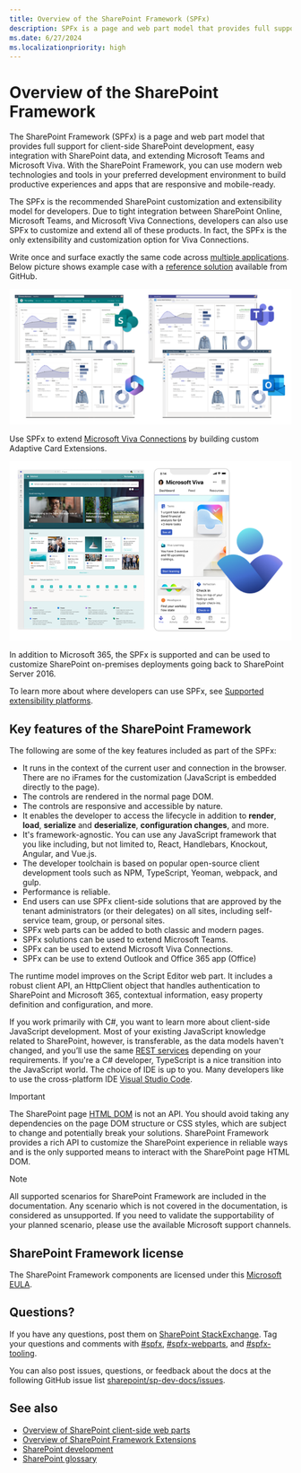 ```yaml
---
title: Overview of the SharePoint Framework (SPFx)
description: SPFx is a page and web part model that provides full support for client-side SharePoint development, easy integration with SharePoint data, and extending Microsoft Teams.
ms.date: 6/27/2024
ms.localizationpriority: high
---
```


# Overview of the SharePoint Framework

The SharePoint Framework (SPFx) is a page and web part model that provides full support for client-side SharePoint development, easy integration with SharePoint data, and extending Microsoft Teams and Microsoft Viva. With the SharePoint Framework, you can use modern web technologies and tools in your preferred development environment to build productive experiences and apps that are responsive and mobile-ready.

The SPFx is the recommended SharePoint customization and extensibility model for developers. Due to tight integration between SharePoint Online, Microsoft Teams, and Microsoft Viva Connections, developers can also use SPFx to customize and extend all of these products. In fact, the SPFx is the only extensibility and customization option for Viva Connections.

Write once and surface exactly the same code across [multiple applications](./office/overview.md). Below picture shows example case with a [reference solution](https://github.com/pnp/spfx-reference-scenarios/tree/main/samples/contoso-retail-demo/) available from GitHub.

![Text Input in body](../images/overview/spfx-across-apps.png)

Use SPFx to extend [Microsoft Viva Connections](./viva/overview-viva-connections.md) by building custom Adaptive Card Extensions.

![Text Input in body](../images/overview/viva-spfx-extensibility.png)

In addition to Microsoft 365, the SPFx is supported and can be used to customize SharePoint on-premises deployments going back to SharePoint Server 2016.

To learn more about where developers can use SPFx, see [Supported extensibility platforms](supported-extensibility-platforms-overview.md).

## Key features of the SharePoint Framework

The following are some of the key features included as part of the SPFx:

- It runs in the context of the current user and connection in the browser. There are no iFrames for the customization (JavaScript is embedded directly to the page).
- The controls are rendered in the normal page DOM.
- The controls are responsive and accessible by nature.
- It enables the developer to access the lifecycle in addition to **render**, **load**, **serialize** and **deserialize**, **configuration changes**, and more.
- It's framework-agnostic. You can use any JavaScript framework that you like including, but not limited to, React, Handlebars, Knockout, Angular, and Vue.js.
- The developer toolchain is based on popular open-source client development tools such as NPM, TypeScript, Yeoman, webpack, and gulp.
- Performance is reliable.
- End users can use SPFx client-side solutions that are approved by the tenant administrators (or their delegates) on all sites, including self-service team, group, or personal sites.
- SPFx web parts can be added to both classic and modern pages.
- SPFx solutions can be used to extend Microsoft Teams.
- SPFx can be used to extend Microsoft Viva Connections.
- SPFx can be use to extend Outlook and Office 365 app (Office)

The runtime model improves on the Script Editor web part. It includes a robust client API, an HttpClient object that handles authentication to SharePoint and Microsoft 365, contextual information, easy property definition and configuration, and more.

If you work primarily with C#, you want to learn more about client-side JavaScript development. Most of your existing JavaScript knowledge related to SharePoint, however, is transferable, as the data models haven't changed, and you’ll use the same [REST services](../sp-add-ins/get-to-know-the-sharepoint-rest-service.md) depending on your requirements. If you're a C# developer, TypeScript is a nice transition into the JavaScript world. The choice of IDE is up to you. Many developers like to use the cross-platform IDE [Visual Studio Code](https://code.visualstudio.com).

> [!IMPORTANT]
> The SharePoint page [HTML DOM](https://www.w3.org/TR/WD-DOM/introduction.html) is not an API. You should avoid taking any dependencies on the page DOM structure or CSS styles, which are subject to change and potentially break your solutions. SharePoint Framework provides a rich API to customize the SharePoint experience in reliable ways and is the only supported means to interact with the SharePoint page HTML DOM.

> [!NOTE]
> All supported scenarios for SharePoint Framework are included in the documentation. Any scenario which is not covered in the documentation, is considered as unsupported. If you need to validate the supportability of your planned scenario, please use the available Microsoft support channels.

## SharePoint Framework license

The SharePoint Framework components are licensed under this [Microsoft EULA](https://aka.ms/spfx/license).

## Questions?

If you have any questions, post them on [SharePoint StackExchange](https://sharepoint.stackexchange.com/). Tag your questions and comments with [#spfx](https://sharepoint.stackexchange.com/tags/spfx/), [#spfx-webparts](https://sharepoint.stackexchange.com/tags/spfx-webparts/), and [#spfx-tooling](https://sharepoint.stackexchange.com/tags/spfx-tooling/).

You can also post issues, questions, or feedback about the docs at the following GitHub issue list [sharepoint/sp-dev-docs/issues](https://github.com/SharePoint/sp-dev-docs/issues).

## See also

- [Overview of SharePoint client-side web parts](./web-parts/overview-client-side-web-parts.md)
- [Overview of SharePoint Framework Extensions](./extensions/overview-extensions.md)
- [SharePoint development](/sharepoint/dev)
- [SharePoint glossary](../general-development/sharepoint-glossary.md)
